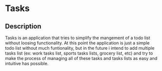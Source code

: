 # Tasks

## Description

Tasks is an application that tries to simplify the mangement of a todo list without loosing functionality. At this point the application is just a simple todo list without much funtionality, but in the future i intend to add multiple tasks list (ex: work tasks list, sports tasks lists, grocery list, etc) and try to make the process of managing all of these tasks and tasks lists as easy and intuitive has possible.
